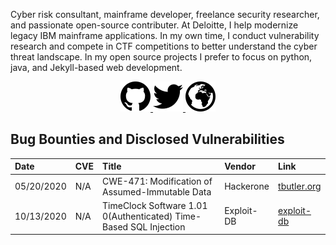 Cyber risk consultant, mainframe developer, freelance security researcher, and passionate open-source contributer. At Deloitte, I help modernize legacy IBM mainframe applications. In my own time, I conduct vulnerability research and compete in CTF competitions to better understand the cyber threat landscape. In my open source projects I prefer to focus on python, java, and Jekyll-based web development. 

<div align="center">
  <a aria-label="Github" href="https://github.com/tcbutler320">
    <img src="https://github.com/not-matthias/not-matthias/blob/master/assets/github.svg" />
  </a>

  <a aria-label="Twitter" href="https://twitter.com/tbutler0x90">
    <img src="https://github.com/not-matthias/not-matthias/blob/master/assets/twitter.svg" />
  </a>

  <a aria-label="Blog" href="https://tbutler.org">
    <img src="https://github.com/not-matthias/not-matthias/blob/master/assets/globe.svg" />
  </a>
</div>

## Bug Bounties and Disclosed Vulnerabilities 
| Date | CVE | Title | Vendor |  Link
|:-|:-|:-|:- |:- |
| 05/20/2020 | N/A | CWE-471: Modification of Assumed-Immutable Data | Hackerone | [tbutler.org](https://tbutler.org/assets/pdf/Butler,Tyler-MAID-Hinge-BBR.pdf)
| 10/13/2020 | N/A | TimeClock Software 1.01 0(Authenticated) Time-Based SQL Injection | Exploit-DB | [exploit-db](https://www.exploit-db.com/exploits/48874)
